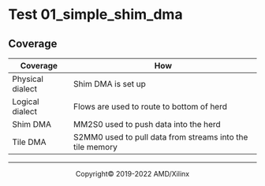 # Test 01_simple_shim_dma

## Coverage

| Coverage | How |
| -------- | --- |
| Physical dialect | Shim DMA is set up |
| Logical dialect  | Flows are used to route to bottom of herd |
| Shim DMA | MM2S0 used to push data into the herd |
| Tile DMA | S2MM0 used to pull data from streams into the tile memory | 

-----

<p align="center">Copyright&copy; 2019-2022 AMD/Xilinx</p>